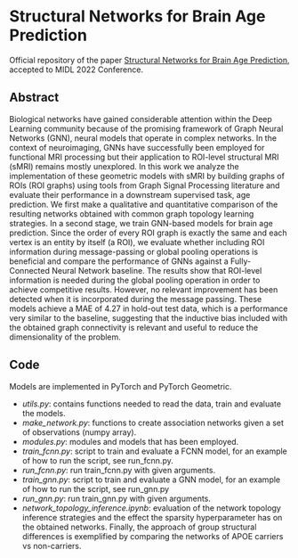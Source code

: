 # Structural Networks for Brain Age Prediction
Official repository of the paper [Structural Networks for Brain Age Prediction](https://openreview.net/forum?id=Uf8Ow26cpU&referrer=%5BAuthor%20Console%5D(%2Fgroup%3Fid%3DMIDL.io%2F2022%2FConference%2FAuthors%23your-submissions)), accepted to MIDL 2022 Conference. 

## Abstract
Biological networks have gained considerable attention within the Deep Learning community because of the promising framework of Graph Neural Networks (GNN), neural models that operate in complex networks. In the context of neuroimaging, GNNs have successfully been employed for functional MRI processing but their application to ROI-level structural MRI (sMRI) remains mostly unexplored.
In this work we analyze the implementation of these geometric models with sMRI by building graphs of ROIs (ROI graphs) using tools from Graph Signal Processing literature and evaluate their performance in a downstream supervised task, age prediction. We first make a qualitative and quantitative comparison of the resulting networks obtained with common graph topology learning strategies. In a second stage, we train GNN-based models for brain age prediction. Since the order of every ROI graph is exactly the same and each vertex is an entity by itself (a ROI), we evaluate whether including ROI information during message-passing or global pooling operations is beneficial and compare the performance of GNNs against a Fully-Connected Neural Network baseline.
The results show that ROI-level information is needed during the global pooling operation in order to achieve competitive results. However, no relevant improvement has been detected when it is incorporated during the message passing. These models achieve a MAE of 4.27 in hold-out test data, which is a performance very similar to the baseline, suggesting that the inductive bias included with the obtained graph connectivity is relevant and useful to reduce the dimensionality of the problem.

## Code

Models are implemented in PyTorch and PyTorch Geometric.

- *utils.py*: contains functions needed to read the data, train and evaluate the models.
- *make_network.py*: functions to create association networks given a set of observations (numpy array). 
- *modules.py*: modules and models that has been employed.
- *train_fcnn.py*: script to train and evaluate a FCNN model, for an example of how to run the script, see run_fcnn.py.
- *run_fcnn.py*: run train_fcnn.py with given arguments.
- *train_gnn.py*: script to train and evaluate a GNN model, for an example of how to run the script, see run_gnn.py
- *run_gnn.py*: run train_gnn.py with given arguments.
- *network_topology_inference.ipynb*: evaluation of the network topology inference strategies and the effect the sparsity hyperparameter has on the obtained networks. Finally, the approach of group structural differences is exemplified by comparing the networks of APOE carriers vs non-carriers.
